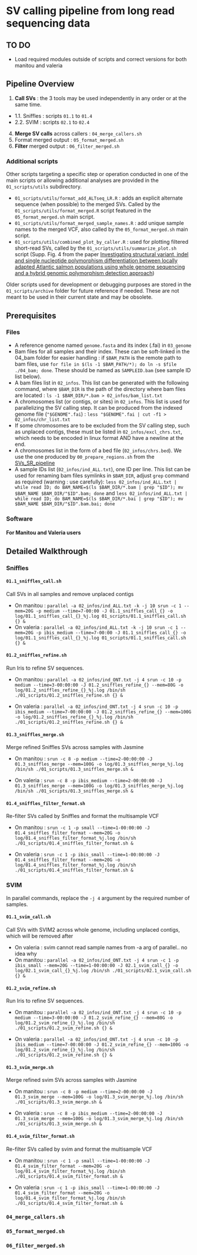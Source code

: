# SV calling pipeline from long read sequencing data

## TO DO
* Load required modules outside of scripts and correct versions for both manitou and valeria 

## Pipeline Overview

1. **Call SVs** : the 3 tools may be used independently in any order or at the same time.
* 1.1. Sniffles : scripts `01.1` to `01.4`
* 2.2. SVIM : scripts `02.1` to `02.4`

4. **Merge SV calls** across callers : `04_merge_callers.sh`
5. Format merged output : `05_format_merged.sh`
6. **Filter** merged output : `06_filter_merged.sh` 


### Additional scripts

Other scripts targeting a specific step or operation conducted in one of the main scripts or allowing additional analyses are provided in the `01_scripts/utils` subdirectory.

* `01_scripts/utils/format_add_ALTseq_LR.R` : adds an explicit alternate sequence (when possible) to the merged SVs. Called by the `01_scripts/utils/format_merged.R` script featured in the `05_format_merged.sh` main script.
* `01_scripts/utils/format_merged_sample_names.R` : add unique sample names to the merged VCF, also called by the `05_format_merged.sh` main script.
* `01_scripts/utils/combined_plot_by_caller.R` : used for plotting filtered short-read SVs, called by the `01_scripts/utils/summarize_plot.sh` script (Supp. Fig. 4 from the paper [Investigating structural variant, indel and single nucleotide polymorphism differentiation between locally adapted Atlantic salmon populations using whole genome sequencing and a hybrid genomic polymorphism detection approach](https://www.biorxiv.org/content/10.1101/2023.09.12.557169v1))

Older scripts used for development or debugging purposes are stored in the `01_scripts/archive` folder for future reference if needed. These are not meant to be used in their current state and may be obsolete.

## Prerequisites

### Files

* A reference genome named `genome.fasta` and its index (.fai) in `03_genome`
* Bam files for all samples and their index. These can be soft-linked in the 04_bam folder for easier handling : if `$BAM_PATH` is the remote path to bam files, use `for file in $(ls -1 $BAM_PATH/*); do ln -s $file ./04_bam; done`. These should be named as `SAMPLEID.bam` (see sample ID list below).
* A bam files list in `02_infos`. This list can be generated with the following command, where `$BAM_DIR` is the path of the directory where bam files are located : `ls -1 $BAM_DIR/*.bam > 02_infos/bam_list.txt`
* A chromosomes list (or contigs, or sites) in `02_infos`. This list is used for parallelizing the SV calling step. It can be produced from the indexed genome file (`"$GENOME".fai`) : `less "$GENOME".fai | cut -f1 > 02_infos/chr_list.txt`
* If some chromosomes are to be excluded from the SV calling step, such as unplaced contigs, these must be listed in `02_infos/excl_chrs.txt`, which needs to be encoded in linux format AND have a newline at the end.
* A chromosomes list in the form of a bed file (`02_infos/chrs.bed`). We use the one produced by `00_prepare_regions.sh` from the [SVs_SR_pipeline](https://github.com/LaurieLecomte/SVs_short_reads/blob/main/01_scripts/00_prepare_regions.sh)
* A sample IDs list (`02_infos/ind_ALL.txt`), one ID per line. This list can be used for renaming bam files symlinks in `$BAM_DIR`, adjust `grep` command as required (warning : use carefully): `less 02_infos/ind_ALL.txt | while read ID; do BAM_NAME=$(ls $BAM_DIR/*.bam | grep "$ID"); mv $BAM_NAME $BAM_DIR/"$ID".bam; done` and `less 02_infos/ind_ALL.txt | while read ID; do BAM_NAME=$(ls $BAM_DIR/*.bai | grep "$ID"); mv $BAM_NAME $BAM_DIR/"$ID".bam.bai; done`


### Software

#### For Manitou and Valeria users


## Detailed Walkthrough

### Sniffles

#### `01.1_sniffles_call.sh`

Call SVs in all samples and remove unplaced contigs

* On manitou : `parallel -a 02_infos/ind_ALL.txt -k -j 10 srun -c 1 --mem=20G -p medium --time=7-00:00 -J 01.1_sniffles_call_{} -o log/01.1_sniffles_call_{}_%j.log 01_scripts/01.1_sniffles_call.sh {} &`
* On valeria : `parallel -a 02_infos/ind_ALL.txt -k -j 10 srun -c 1 --mem=20G -p ibis_medium --time=7-00:00 -J 01.1_sniffles_call_{} -o log/01.1_sniffles_call_{}_%j.log 01_scripts/01.1_sniffles_call.sh {} &`

#### `01.2_sniffles_refine.sh`

Run Iris to refine SV sequences.

* On manitou : `parallel -a 02_infos/ind_ONT.txt -j 4 srun -c 10 -p medium --time=3-00:00:00 -J 01.2_sniffles_refine_{} --mem=80G -o log/01.2_sniffles_refine_{}_%j.log /bin/sh ./01_scripts/01.2_sniffles_refine.sh {} &`

* On valeria : `parallel -a 02_infos/ind_ONT.txt -j 4 srun -c 10 -p ibis_medium --time=7-00:00:00 -J 01.2_sniffles_refine_{} --mem=100G -o log/01.2_sniffles_refine_{}_%j.log /bin/sh ./01_scripts/01.2_sniffles_refine.sh {} &`


#### `01.3_sniffles_merge.sh`

 Merge refined Sniffles SVs across samples with Jasmine

* On manitou : `srun -c 8 -p medium --time=2-00:00:00 -J 01.3_sniffles_merge --mem=100G -o log/01.3_sniffles_merge_%j.log /bin/sh ./01_scripts/01.3_sniffles_merge.sh &`

* On valeria : `srun -c 8 -p ibis_medium --time=2-00:00:00 -J 01.3_sniffles_merge --mem=100G -o log/01.3_sniffles_merge_%j.log /bin/sh ./01_scripts/01.3_sniffles_merge.sh &`


#### `01.4_sniffles_filter_format.sh`

Re-filter SVs called by Sniffles and format the multisample VCF

* On manitou : `srun -c 1 -p small --time=1-00:00:00 -J 01.4_sniffles_filter_format --mem=20G -o log/01.4_sniffles_filter_format_%j.log /bin/sh ./01_scripts/01.4_sniffles_filter_format.sh &`

* On valeria : `srun -c 1 -p ibis_small --time=1-00:00:00 -J 01.4_sniffles_filter_format --mem=20G -o log/01.4_sniffles_filter_format_%j.log /bin/sh ./01_scripts/01.4_sniffles_filter_format.sh &`




### SVIM

In parallel commands, replace the `-j 4` argument by the required number of samples.

#### `01.1_svim_call.sh`

Call SVs with SVIM2 across whole genome, including unplaced contigs, which will be removed after

* On valeria : svim cannot read sample names from -a arg of parallel.. no idea why
* On manitou : `parallel -a 02_infos/ind_ONT.txt -j 4 srun -c 1 -p ibis_small --mem=20G --time=1-00:00:00 -J 02.1_svim_call_{} -o log/02.1_svim_call_{}_%j.log /bin/sh ./01_scripts/02.1_svim_call.sh {} &`


#### `01.2_svim_refine.sh`

Run Iris to refine SV sequences.

* On manitou : `parallel -a 02_infos/ind_ONT.txt -j 4 srun -c 10 -p medium --time=3-00:00:00 -J 01.2_svim_refine_{} --mem=80G -o log/01.2_svim_refine_{}_%j.log /bin/sh ./01_scripts/01.2_svim_refine.sh {} &`

* On valeria : `parallel -a 02_infos/ind_ONT.txt -j 4 srun -c 10 -p ibis_medium --time=7-00:00:00 -J 01.2_svim_refine_{} --mem=100G -o log/01.2_svim_refine_{}_%j.log /bin/sh ./01_scripts/01.2_svim_refine.sh {} &`


#### `01.3_svim_merge.sh`

 Merge refined svim SVs across samples with Jasmine

* On manitou : `srun -c 8 -p medium --time=2-00:00:00 -J 01.3_svim_merge --mem=100G -o log/01.3_svim_merge_%j.log /bin/sh ./01_scripts/01.3_svim_merge.sh &`

* On valeria : `srun -c 8 -p ibis_medium --time=2-00:00:00 -J 01.3_svim_merge --mem=100G -o log/01.3_svim_merge_%j.log /bin/sh ./01_scripts/01.3_svim_merge.sh &`


#### `01.4_svim_filter_format.sh`

Re-filter SVs called by svim and format the multisample VCF

* On manitou : `srun -c 1 -p small --time=1-00:00:00 -J 01.4_svim_filter_format --mem=20G -o log/01.4_svim_filter_format_%j.log /bin/sh ./01_scripts/01.4_svim_filter_format.sh &`

* On valeria : `srun -c 1 -p ibis_small --time=1-00:00:00 -J 01.4_svim_filter_format --mem=20G -o log/01.4_svim_filter_format_%j.log /bin/sh ./01_scripts/01.4_svim_filter_format.sh &`





### `04_merge_callers.sh`

### `05_format_merged.sh`

### `06_filter_merged.sh`



